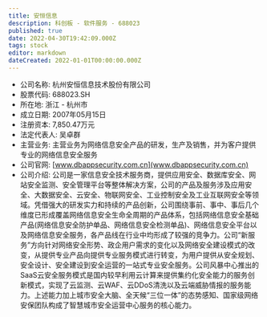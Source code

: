 ```yaml
---
title: 安恒信息
description: 科创板 - 软件服务 - 688023
published: true
date: 2022-04-30T19:42:09.000Z
tags: stock
editor: markdown
dateCreated: 2022-01-01T00:00:00.000Z
---
```


- 公司名称: 杭州安恒信息技术股份有限公司
- 股票代码: 688023.SH
- 所在地: 浙江 - 杭州市
- 成立日期: 2007年05月15日
- 注册资本: 7,850.47万元
- 法定代表人: 吴卓群
- 主营业务: 主营业务为网络信息安全产品的研发，生产及销售，并为客户提供专业的网络信息安全服务
- 公司官网: [www.dbappsecurity.com.cn](www.dbappsecurity.com.cn)
- 公司介绍: 公司是一家信息安全技术服务商，提供应用安全、数据库安全、网站安全监测、安全管理平台等整体解决方案，公司的产品及服务涉及应用安全、大数据安全、云安全、物联网安全、工业控制安全及工业互联网安全等领域。凭借强大的研发实力和持续的产品创新，公司围绕事前、事中、事后几个维度已形成覆盖网络信息安全生命全周期的产品体系，包括网络信息安全基础产品(网络信息安全防护单品、网络信息安全检测单品)、网络信息安全平台以及网络信息安全服务，各产品线在行业中均形成了较强的竞争力。公司“新服务”方向针对网络安全形势、政企用户需求的变化以及网络安全建设模式的改变，从提供专业产品向提供专业服务模式进行转变，为用户提供从安全规划、安全设计、安全建设到安全运营的一站式专业安全服务。公司风暴中心推出的SaaS云安全服务模式是国内较早利用云计算来提供集约化安全能力的服务创新模式，实现了云监测、云WAF、云DDoS清洗以及云端威胁情报的服务能力。上述能力加上城市安全大脑、全天候“三位一体”的态势感知、国家级网络安保团队构成了智慧城市安全运营中心服务的核心能力。


